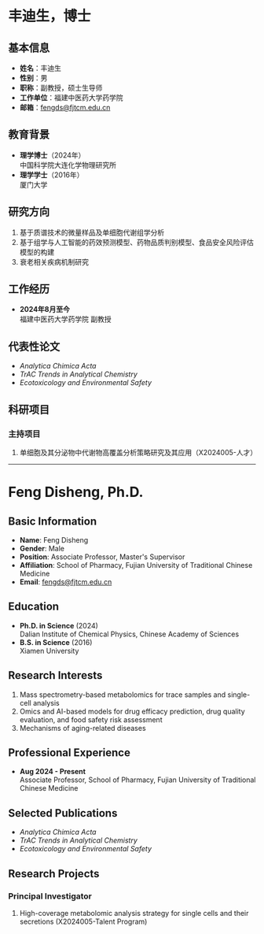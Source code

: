 # 丰迪生，博士

## 基本信息
- **姓名**：丰迪生  
- **性别**：男  
- **职称**：副教授，硕士生导师  
- **工作单位**：福建中医药大学药学院  
- **邮箱**：[fengds@fjtcm.edu.cn](mailto:fengds@fjtcm.edu.cn)  

## 教育背景
- **理学博士**（2024年）  
  中国科学院大连化学物理研究所  
- **理学学士**（2016年）  
  厦门大学  

## 研究方向
1. 基于质谱技术的微量样品及单细胞代谢组学分析  
2. 基于组学与人工智能的药效预测模型、药物品质判别模型、食品安全风险评估模型的构建  
3. 衰老相关疾病机制研究  

## 工作经历
- **2024年8月至今**  
  福建中医药大学药学院 副教授  

## 代表性论文
- *Analytica Chimica Acta*  
- *TrAC Trends in Analytical Chemistry*  
- *Ecotoxicology and Environmental Safety*  

## 科研项目
### 主持项目
1. 单细胞及其分泌物中代谢物高覆盖分析策略研究及其应用（X2024005-人才）



---

# Feng Disheng, Ph.D.

## Basic Information
- **Name**: Feng Disheng  
- **Gender**: Male  
- **Position**: Associate Professor, Master's Supervisor  
- **Affiliation**: School of Pharmacy, Fujian University of Traditional Chinese Medicine  
- **Email**: [fengds@fjtcm.edu.cn](mailto:fengds@fjtcm.edu.cn)  

## Education
- **Ph.D. in Science** (2024)  
  Dalian Institute of Chemical Physics, Chinese Academy of Sciences  
- **B.S. in Science** (2016)  
  Xiamen University  

## Research Interests
1. Mass spectrometry-based metabolomics for trace samples and single-cell analysis  
2. Omics and AI-based models for drug efficacy prediction, drug quality evaluation, and food safety risk assessment  
3. Mechanisms of aging-related diseases  

## Professional Experience
- **Aug 2024 - Present**  
  Associate Professor, School of Pharmacy, Fujian University of Traditional Chinese Medicine  

## Selected Publications
- *Analytica Chimica Acta*  
- *TrAC Trends in Analytical Chemistry*  
- *Ecotoxicology and Environmental Safety*  

## Research Projects
### Principal Investigator
1. High-coverage metabolomic analysis strategy for single cells and their secretions (X2024005-Talent Program)

